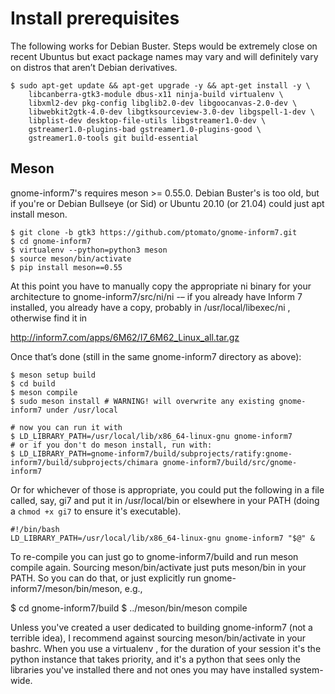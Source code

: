 # Install prerequisites

The following works for Debian Buster. Steps would be extremely close
on recent Ubuntus but exact package names may vary and will
definitely vary on distros that aren’t Debian derivatives.

```
$ sudo apt-get update && apt-get upgrade -y && apt-get install -y \
    libcanberra-gtk3-module dbus-x11 ninja-build virtualenv \
    libxml2-dev pkg-config libglib2.0-dev libgoocanvas-2.0-dev \
    libwebkit2gtk-4.0-dev libgtksourceview-3.0-dev libgspell-1-dev \
    libplist-dev desktop-file-utils libgstreamer1.0-dev \
    gstreamer1.0-plugins-bad gstreamer1.0-plugins-good \
    gstreamer1.0-tools git build-essential
```
## Meson

gnome-inform7's requires meson >= 0.55.0. Debian Buster's is too old,
but if you're or Debian Bullseye (or Sid) or Ubuntu 20.10 (or 21.04)
could just apt install meson.

```
$ git clone -b gtk3 https://github.com/ptomato/gnome-inform7.git
$ cd gnome-inform7
$ virtualenv --python=python3 meson
$ source meson/bin/activate
$ pip install meson==0.55
```
At this point you have to manually copy the appropriate ni binary
for your architecture to gnome-inform7/src/ni/ni -– if you already
have Inform 7 installed, you already have a copy, probably in
/usr/local/libexec/ni , otherwise find it in

http://inform7.com/apps/6M62/I7_6M62_Linux_all.tar.gz

Once that’s done (still in the same gnome-inform7 directory as above):

```
$ meson setup build
$ cd build
$ meson compile
$ sudo meson install # WARNING! will overwrite any existing gnome-inform7 under /usr/local

# now you can run it with
$ LD_LIBRARY_PATH=/usr/local/lib/x86_64-linux-gnu gnome-inform7
# or if you don't do meson install, run with:
$ LD_LIBRARY_PATH=gnome-inform7/build/subprojects/ratify:gnome-inform7/build/subprojects/chimara gnome-inform7/build/src/gnome-inform7
```

Or for whichever of those is appropriate, you could put the following in a
file called, say, gi7 and put it in /usr/local/bin or elsewhere in your PATH
(doing a ``chmod +x gi7`` to ensure it's executable).

```
#!/bin/bash
LD_LIBRARY_PATH=/usr/local/lib/x86_64-linux-gnu gnome-inform7 "$@" &
```

To re-compile you can just go to gnome-inform7/build and run meson compile again.
Sourcing meson/bin/activate just puts meson/bin in your PATH. So you can do that,
or just explicitly run gnome-inform7/meson/bin/meson, e.g.,

$ cd gnome-inform7/build
$ ../meson/bin/meson compile

Unless you've created a user dedicated to building gnome-inform7 (not a terrible idea),
I recommend against sourcing meson/bin/activate in your bashrc. When you use a virtualenv
, for the duration of your session it's the python instance that takes priority, and
it's a python that sees only the libraries you've installed there and not ones you may
have installed system-wide.


